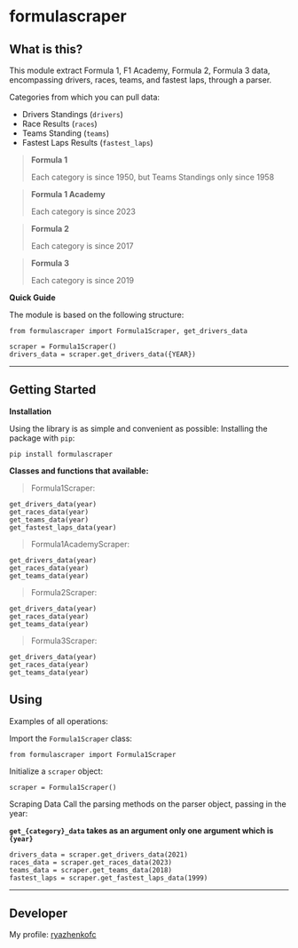 # formulascraper #

## What is this? ##
This module extract Formula 1, F1 Academy, Formula 2, Formula 3 data, encompassing drivers, races, teams, and fastest laps, through a parser.

Categories from which you can pull data:

- Drivers Standings (`drivers`)
- Race Results (`races`)
- Teams Standing (`teams`)
- Fastest Laps Results (`fastest_laps`)

> **Formula 1**
> 
> Each category is since 1950, but Teams Standings only since 1958

> **Formula 1 Academy**
> 
> Each category is since 2023

> **Formula 2**
> 
> Each category is since 2017

> **Formula 3**
> 
> Each category is since 2019

**Quick Guide**

The module is based on the following structure:

    
    from formulascraper import Formula1Scraper, get_drivers_data

	scraper = Formula1Scraper()
	drivers_data = scraper.get_drivers_data({YEAR})


----------




## Getting Started ##
**Installation**

Using the library is as simple and convenient as possible:
Installing the package with `pip`:

	pip install formulascraper

**Classes and functions that available:**

> Formula1Scraper:

	get_drivers_data(year)
	get_races_data(year)
	get_teams_data(year)
	get_fastest_laps_data(year)

> Formula1AcademyScraper:

	get_drivers_data(year)
	get_races_data(year)
	get_teams_data(year)

> Formula2Scraper:

	get_drivers_data(year)
	get_races_data(year)
	get_teams_data(year)

> Formula3Scraper:

	get_drivers_data(year)
	get_races_data(year)
	get_teams_data(year)

## Using ##

Examples of all operations:

Import the `Formula1Scraper` class:

	from formulascraper import Formula1Scraper

Initialize a `scraper` object:

	scraper = Formula1Scraper()

Scraping Data
Call the parsing methods on the parser object, passing in the year:

**`get_{category}_data` takes as an argument only one argument which is `{year}`**

	drivers_data = scraper.get_drivers_data(2021)
	races_data = scraper.get_races_data(2023)
	teams_data = scraper.get_teams_data(2018) 
	fastest_laps = scraper.get_fastest_laps_data(1999)


----------

## Developer ##
My profile: [ryazhenkofc](https://github.com/ryazhenkofc) 
